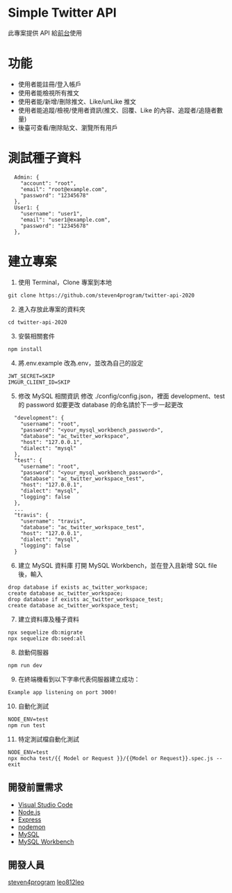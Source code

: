 # Simple Twitter API

此專案提供 API 給[前台](https://github.com/learnpytest/Front_End_Vue_Simple_Twitter)使用

# 功能

- 使用者能註冊/登入帳戶
- 使用者能檢視所有推文
- 使用者能/新增/刪除推文、Like/unLike 推文
- 使用者能追蹤/檢視/使用者資訊(推文、回覆、Like 的內容、追蹤者/追隨者數量)
- 後臺可查看/刪除貼文、瀏覽所有用戶

# 測試種子資料

```
  Admin: {
    "account": "root",
    "email": "root@example.com",
    "password": "12345678"
  },
  User1: {
    "username": "user1",
    "email": "user1@example.com",
    "password": "12345678"
  },
```

# 建立專案

1. 使用 Terminal，Clone 專案到本地

```
git clone https://github.com/steven4program/twitter-api-2020
```

2. 進入存放此專案的資料夾

```
cd twitter-api-2020
```

3. 安裝相關套件

```
npm install
```

4. 將.env.example 改為.env，並改為自己的設定

```
JWT_SECRET=SKIP
IMGUR_CLIENT_ID=SKIP
```

5. 修改 MySQL 相關資訊
   修改 ./config/config.json，裡面 development、test 的 password
   如要更改 database 的命名請於下一步一起更改

```
  "development": {
    "username": "root",
    "password": "<your_mysql_workbench_password>",
    "database": "ac_twitter_workspace",
    "host": "127.0.0.1",
    "dialect": "mysql"
  },
  "test": {
    "username": "root",
    "password": "<your_mysql_workbench_password>",
    "database": "ac_twitter_workspace_test",
    "host": "127.0.0.1",
    "dialect": "mysql",
    "logging": false
  },
  ...
  "travis": {
    "username": "travis",
    "database": "ac_twitter_workspace_test",
    "host": "127.0.0.1",
    "dialect": "mysql",
    "logging": false
  }
```

6. 建立 MySQL 資料庫
   打開 MySQL Workbench，並在登入且新增 SQL file 後，輸入

```
drop database if exists ac_twitter_workspace;
create database ac_twitter_workspace;
drop database if exists ac_twitter_workspace_test;
create database ac_twitter_workspace_test;
```

7. 建立資料庫及種子資料

```
npx sequelize db:migrate
npx sequelize db:seed:all
```

8. 啟動伺服器

```
npm run dev
```

9. 在終端機看到以下字串代表伺服器建立成功：

```
Example app listening on port 3000!
```

10. 自動化測試

```
NODE_ENV=test
npm run test
```

11. 特定測試檔自動化測試

```
NODE_ENV=test
npx mocha test/{{ Model or Request }}/{{Model or Request}}.spec.js --exit
```

## 開發前置需求

- [Visual Studio Code](https://code.visualstudio.com/)
- [Node.js](https://nodejs.org/en/)
- [Express](https://www.npmjs.com/package/express)
- [nodemon](https://www.npmjs.com/package/nodemon)
- [MySQL](https://www.mysql.com/)
- [MySQL Workbench](https://dev.mysql.com/downloads/mysql/)

## 開發人員

[steven4program](https://github.com/steven4program)
[leo812leo](https://github.com/leo812leo)
